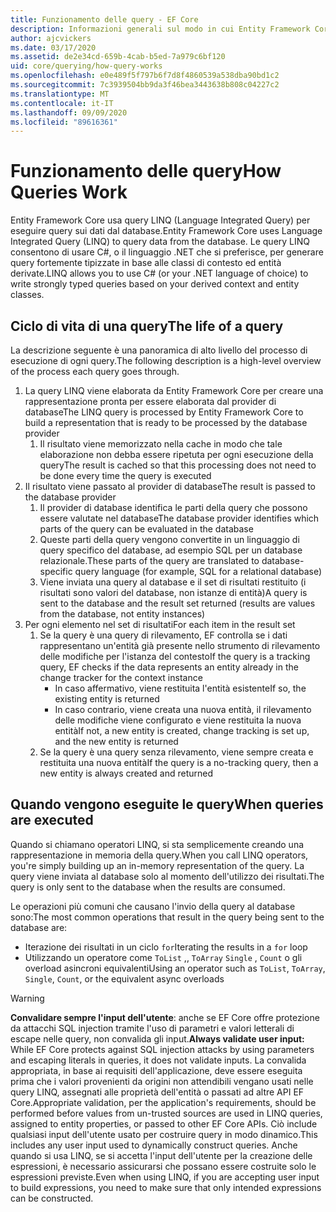 ```yaml
---
title: Funzionamento delle query - EF Core
description: Informazioni generali sul modo in cui Entity Framework Core compila ed esegue internamente le query
author: ajcvickers
ms.date: 03/17/2020
ms.assetid: de2e34cd-659b-4cab-b5ed-7a979c6bf120
uid: core/querying/how-query-works
ms.openlocfilehash: e0e489f5f797b6f7d8f4860539a538dba90bd1c2
ms.sourcegitcommit: 7c3939504bb9da3f46bea3443638b808c04227c2
ms.translationtype: MT
ms.contentlocale: it-IT
ms.lasthandoff: 09/09/2020
ms.locfileid: "89616361"
---
```

# <a name="how-queries-work"></a><span data-ttu-id="c9bcf-103">Funzionamento delle query</span><span class="sxs-lookup"><span data-stu-id="c9bcf-103">How Queries Work</span></span>

<span data-ttu-id="c9bcf-104">Entity Framework Core usa query LINQ (Language Integrated Query) per eseguire query sui dati dal database.</span><span class="sxs-lookup"><span data-stu-id="c9bcf-104">Entity Framework Core uses Language Integrated Query (LINQ) to query data from the database.</span></span> <span data-ttu-id="c9bcf-105">Le query LINQ consentono di usare C#, o il linguaggio .NET che si preferisce, per generare query fortemente tipizzate in base alle classi di contesto ed entità derivate.</span><span class="sxs-lookup"><span data-stu-id="c9bcf-105">LINQ allows you to use C# (or your .NET language of choice) to write strongly typed queries based on your derived context and entity classes.</span></span>

## <a name="the-life-of-a-query"></a><span data-ttu-id="c9bcf-106">Ciclo di vita di una query</span><span class="sxs-lookup"><span data-stu-id="c9bcf-106">The life of a query</span></span>

<span data-ttu-id="c9bcf-107">La descrizione seguente è una panoramica di alto livello del processo di esecuzione di ogni query.</span><span class="sxs-lookup"><span data-stu-id="c9bcf-107">The following description is a high-level overview of the process each query goes through.</span></span>

1. <span data-ttu-id="c9bcf-108">La query LINQ viene elaborata da Entity Framework Core per creare una rappresentazione pronta per essere elaborata dal provider di database</span><span class="sxs-lookup"><span data-stu-id="c9bcf-108">The LINQ query is processed by Entity Framework Core to build a representation that is ready to be processed by the database provider</span></span>
   1. <span data-ttu-id="c9bcf-109">Il risultato viene memorizzato nella cache in modo che tale elaborazione non debba essere ripetuta per ogni esecuzione della query</span><span class="sxs-lookup"><span data-stu-id="c9bcf-109">The result is cached so that this processing does not need to be done every time the query is executed</span></span>
2. <span data-ttu-id="c9bcf-110">Il risultato viene passato al provider di database</span><span class="sxs-lookup"><span data-stu-id="c9bcf-110">The result is passed to the database provider</span></span>
   1. <span data-ttu-id="c9bcf-111">Il provider di database identifica le parti della query che possono essere valutate nel database</span><span class="sxs-lookup"><span data-stu-id="c9bcf-111">The database provider identifies which parts of the query can be evaluated in the database</span></span>
   2. <span data-ttu-id="c9bcf-112">Queste parti della query vengono convertite in un linguaggio di query specifico del database, ad esempio SQL per un database relazionale.</span><span class="sxs-lookup"><span data-stu-id="c9bcf-112">These parts of the query are translated to database-specific query language (for example, SQL for a relational database)</span></span>
   3. <span data-ttu-id="c9bcf-113">Viene inviata una query al database e il set di risultati restituito (i risultati sono valori del database, non istanze di entità)</span><span class="sxs-lookup"><span data-stu-id="c9bcf-113">A query is sent to the database and the result set returned (results are values from the database, not entity instances)</span></span>
3. <span data-ttu-id="c9bcf-114">Per ogni elemento nel set di risultati</span><span class="sxs-lookup"><span data-stu-id="c9bcf-114">For each item in the result set</span></span>
   1. <span data-ttu-id="c9bcf-115">Se la query è una query di rilevamento, EF controlla se i dati rappresentano un'entità già presente nello strumento di rilevamento delle modifiche per l'istanza del contesto</span><span class="sxs-lookup"><span data-stu-id="c9bcf-115">If the query is a tracking query, EF checks if the data represents an entity already in the change tracker for the context instance</span></span>
      * <span data-ttu-id="c9bcf-116">In caso affermativo, viene restituita l'entità esistente</span><span class="sxs-lookup"><span data-stu-id="c9bcf-116">If so, the existing entity is returned</span></span>
      * <span data-ttu-id="c9bcf-117">In caso contrario, viene creata una nuova entità, il rilevamento delle modifiche viene configurato e viene restituita la nuova entità</span><span class="sxs-lookup"><span data-stu-id="c9bcf-117">If not, a new entity is created, change tracking is set up, and the new entity is returned</span></span>
   2. <span data-ttu-id="c9bcf-118">Se la query è una query senza rilevamento, viene sempre creata e restituita una nuova entità</span><span class="sxs-lookup"><span data-stu-id="c9bcf-118">If the query is a no-tracking query, then a new entity is always created and returned</span></span>

## <a name="when-queries-are-executed"></a><span data-ttu-id="c9bcf-119">Quando vengono eseguite le query</span><span class="sxs-lookup"><span data-stu-id="c9bcf-119">When queries are executed</span></span>

<span data-ttu-id="c9bcf-120">Quando si chiamano operatori LINQ, si sta semplicemente creando una rappresentazione in memoria della query.</span><span class="sxs-lookup"><span data-stu-id="c9bcf-120">When you call LINQ operators, you're simply building up an in-memory representation of the query.</span></span> <span data-ttu-id="c9bcf-121">La query viene inviata al database solo al momento dell'utilizzo dei risultati.</span><span class="sxs-lookup"><span data-stu-id="c9bcf-121">The query is only sent to the database when the results are consumed.</span></span>

<span data-ttu-id="c9bcf-122">Le operazioni più comuni che causano l'invio della query al database sono:</span><span class="sxs-lookup"><span data-stu-id="c9bcf-122">The most common operations that result in the query being sent to the database are:</span></span>

* <span data-ttu-id="c9bcf-123">Iterazione dei risultati in un ciclo `for`</span><span class="sxs-lookup"><span data-stu-id="c9bcf-123">Iterating the results in a `for` loop</span></span>
* <span data-ttu-id="c9bcf-124">Utilizzando un operatore come `ToList` ,, `ToArray` `Single` , `Count` o gli overload asincroni equivalenti</span><span class="sxs-lookup"><span data-stu-id="c9bcf-124">Using an operator such as `ToList`, `ToArray`, `Single`, `Count`, or the equivalent async overloads</span></span>

> [!WARNING]  
> <span data-ttu-id="c9bcf-125">**Convalidare sempre l'input dell'utente**: anche se EF Core offre protezione da attacchi SQL injection tramite l'uso di parametri e valori letterali di escape nelle query, non convalida gli input.</span><span class="sxs-lookup"><span data-stu-id="c9bcf-125">**Always validate user input:** While EF Core protects against SQL injection attacks by using parameters and escaping literals in queries, it does not validate inputs.</span></span> <span data-ttu-id="c9bcf-126">La convalida appropriata, in base ai requisiti dell'applicazione, deve essere eseguita prima che i valori provenienti da origini non attendibili vengano usati nelle query LINQ, assegnati alle proprietà dell'entità o passati ad altre API EF Core.</span><span class="sxs-lookup"><span data-stu-id="c9bcf-126">Appropriate validation, per the application's requirements, should be performed before values from un-trusted sources are used in LINQ queries, assigned to entity properties, or passed to other EF Core APIs.</span></span> <span data-ttu-id="c9bcf-127">Ciò include qualsiasi input dell'utente usato per costruire query in modo dinamico.</span><span class="sxs-lookup"><span data-stu-id="c9bcf-127">This includes any user input used to dynamically construct queries.</span></span> <span data-ttu-id="c9bcf-128">Anche quando si usa LINQ, se si accetta l'input dell'utente per la creazione delle espressioni, è necessario assicurarsi che possano essere costruite solo le espressioni previste.</span><span class="sxs-lookup"><span data-stu-id="c9bcf-128">Even when using LINQ, if you are accepting user input to build expressions, you need to make sure that only intended expressions can be constructed.</span></span>

